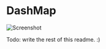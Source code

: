 DashMap
=======

![Screenshot](https://raw.github.com/wfraser/DashMap/master/Screenshots/screenshot.png)

Todo: write the rest of this readme. :)
